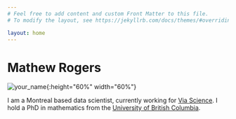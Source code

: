 ```yaml
---
# Feel free to add content and custom Front Matter to this file.
# To modify the layout, see https://jekyllrb.com/docs/themes/#overriding-theme-defaults

layout: home
---
```

Mathew Rogers
=============

![`your_name`](./images/mathew_rogers.png){:height="60%" width="60%"}

I am a Montreal based data scientist, currently working for [Via Science](https://www.solvewithvia.com/). I hold a PhD in mathematics from the [University of British Columbia](https://www.math.ubc.ca/).   

